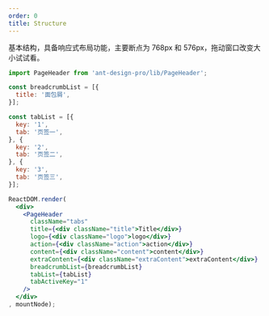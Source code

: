 ```yaml
---
order: 0
title: Structure
---
```


基本结构，具备响应式布局功能，主要断点为 768px 和 576px，拖动窗口改变大小试试看。

````jsx
import PageHeader from 'ant-design-pro/lib/PageHeader';

const breadcrumbList = [{
  title: '面包屑',
}];

const tabList = [{
  key: '1',
  tab: '页签一',
}, {
  key: '2',
  tab: '页签二',
}, {
  key: '3',
  tab: '页签三',
}];

ReactDOM.render(
  <div>
    <PageHeader
      className="tabs"
      title={<div className="title">Title</div>}
      logo={<div className="logo">logo</div>}
      action={<div className="action">action</div>}
      content={<div className="content">content</div>}
      extraContent={<div className="extraContent">extraContent</div>}
      breadcrumbList={breadcrumbList}
      tabList={tabList}
      tabActiveKey="1"
    />
  </div>
, mountNode);
````

<style>
#scaffold-src-components-PageHeader-demo-structure .code-box-demo {
  background: #f2f4f5;
}
#scaffold-src-components-PageHeader-demo-structure .logo {
  background: #3ba0e9;
  color: #fff;
  height: 100%;
}
#scaffold-src-components-PageHeader-demo-structure .title {
  background: rgba(16, 142, 233, 1);
  color: #fff;
}
#scaffold-src-components-PageHeader-demo-structure .action {
  background: #7dbcea;
  color: #fff;
}
#scaffold-src-components-PageHeader-demo-structure .content {
  background: #7dbcea;
  color: #fff;
}
#scaffold-src-components-PageHeader-demo-structure .extraContent {
  background: #7dbcea;
  color: #fff;
}
</style>
